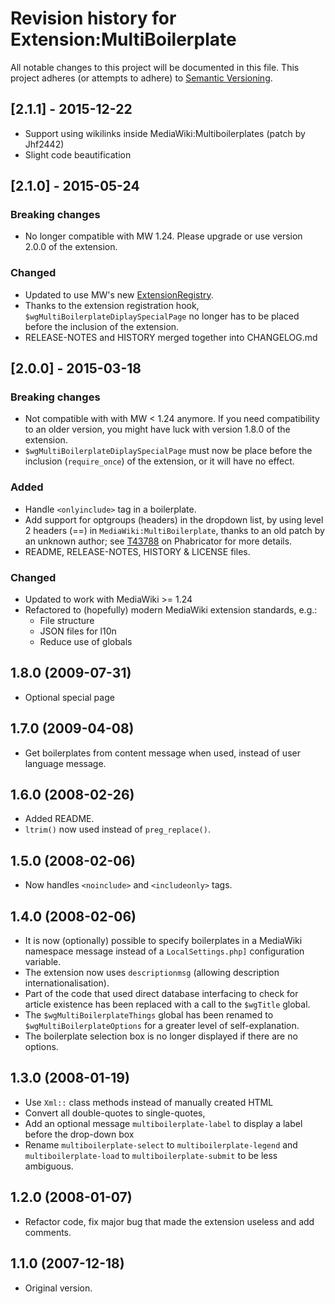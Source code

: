 Revision history for Extension:MultiBoilerplate
====================================================

All notable changes to this project will be documented in this file.
This project adheres (or attempts to adhere) to [Semantic Versioning](http://semver.org/).

## [2.1.1] - 2015-12-22
- Support using wikilinks inside MediaWiki:Multiboilerplates (patch by Jhf2442)
- Slight code beautification

## [2.1.0] - 2015-05-24

### Breaking changes
- No longer compatible with MW 1.24. Please upgrade or use version 2.0.0 of the extension.

### Changed
- Updated to use MW's new [ExtensionRegistry](https://www.mediawiki.org/wiki/Manual:Extension_registration).
- Thanks to the extension registration hook, `$wgMultiBoilerplateDiplaySpecialPage` no longer has to be placed
  before the inclusion of the extension.
- RELEASE-NOTES and HISTORY merged together into CHANGELOG.md


## [2.0.0] - 2015-03-18

### Breaking changes
- Not compatible with with MW < 1.24 anymore. If you need compatibility to an older version, you
  might have luck with version 1.8.0 of the extension.
- `$wgMultiBoilerplateDiplaySpecialPage` must now be place before the inclusion (`require_once`)
  of the extension, or it will have no effect.

### Added
- Handle `<onlyinclude>` tag in a boilerplate.
- Add support for optgroups (headers) in the dropdown list, by using level 2 headers (==)
  in `MediaWiki:MultiBoilerplate`, thanks to an old patch by an unknown author; see
  [T43788](https://phabricator.wikimedia.org/T43788) on Phabricator for more details.
- README, RELEASE-NOTES, HISTORY & LICENSE files.


### Changed
- Updated to work with MediaWiki >= 1.24
- Refactored to (hopefully) modern MediaWiki extension standards, e.g.:
    - File structure
    - JSON files for l10n
    - Reduce use of globals


## 1.8.0 (2009-07-31)
- Optional special page

## 1.7.0 (2009-04-08)
- Get boilerplates from content message when used, instead of user language message.


## 1.6.0 (2008-02-26)
- Added README.
- `ltrim()` now used instead of `preg_replace()`.

## 1.5.0 (2008-02-06)
- Now handles `<noinclude>` and `<includeonly>` tags.

## 1.4.0 (2008-02-06)
- It is now (optionally) possible to specify boilerplates in a MediaWiki namespace message
  instead of a `LocalSettings.php]` configuration variable.
- The extension now uses `descriptionmsg` (allowing description internationalisation).
- Part of the code that used direct database interfacing to check for article existence has been
  replaced with a call to the `$wgTitle` global.
- The `$wgMultiBoilerplateThings` global has been renamed to `$wgMultiBoilerplateOptions`
  for a greater level of self-explanation.
- The boilerplate selection box is no longer displayed if there are no options.

## 1.3.0 (2008-01-19)
- Use `Xml::` class methods instead of manually created HTML
- Convert all double-quotes to single-quotes,
- Add an optional message `multiboilerplate-label` to display a label before
  the drop-down box
- Rename `multiboilerplate-select` to `multiboilerplate-legend` and
  `multiboilerplate-load` to `multiboilerplate-submit` to be less ambiguous.

## 1.2.0 (2008-01-07)
- Refactor code, fix major bug that made the extension useless and add comments.

## 1.1.0 (2007-12-18)
- Original version.
